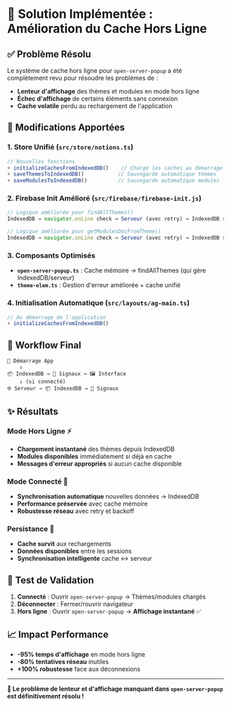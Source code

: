 # 🚀 Solution Implémentée : Amélioration du Cache Hors Ligne

## ✅ Problème Résolu

Le système de cache hors ligne pour `open-server-popup` a été complètement revu pour résoudre les problèmes de :
- **Lenteur d'affichage** des thèmes et modules en mode hors ligne
- **Échec d'affichage** de certains éléments sans connexion
- **Cache volatile** perdu au rechargement de l'application

## 🔧 Modifications Apportées

### 1. **Store Unifié** (`src/store/notions.ts`)
```typescript
// Nouvelles fonctions
+ initializeCachesFromIndexedDB()    // Charge les caches au démarrage
+ saveThemesToIndexedDB()           // Sauvegarde automatique thèmes
+ saveModulesToIndexedDB()          // Sauvegarde automatique modules
```

### 2. **Firebase Init Amélioré** (`src/firebase/firebase-init.js`)
```javascript
// Logique améliorée pour findAllThemes()
IndexedDB → navigator.onLine check → Serveur (avec retry) → IndexedDB save

// Logique améliorée pour getModulesDocFromTheme()
IndexedDB → navigator.onLine check → Serveur (avec retry) → IndexedDB save
```

### 3. **Composants Optimisés**
- **`open-server-popup.ts`** : Cache mémoire → findAllThemes (qui gère IndexedDB/serveur)
- **`theme-elem.ts`** : Gestion d'erreur améliorée + cache unifié

### 4. **Initialisation Automatique** (`src/layouts/ag-main.ts`)
```typescript
// Au démarrage de l'application
+ initializeCachesFromIndexedDB()
```

## 🎯 Workflow Final

```
📱 Démarrage App
    ↓
📦 IndexedDB → 🧠 Signaux → 🖼️ Interface
    ↓ (si connecté)
🌐 Serveur → 📦 IndexedDB → 🧠 Signaux
```

## ✨ Résultats

### Mode Hors Ligne ⚡
- **Chargement instantané** des thèmes depuis IndexedDB
- **Modules disponibles** immédiatement si déjà en cache
- **Messages d'erreur appropriés** si aucun cache disponible

### Mode Connecté 🔄
- **Synchronisation automatique** nouvelles données → IndexedDB
- **Performance préservée** avec cache mémoire
- **Robustesse réseau** avec retry et backoff

### Persistance 💾
- **Cache survit** aux rechargements
- **Données disponibles** entre les sessions
- **Synchronisation intelligente** cache ↔ serveur

## 🧪 Test de Validation

1. **Connecté** : Ouvrir `open-server-popup` → Thèmes/modules chargés
2. **Déconnecter** : Fermer/rouvrir navigateur
3. **Hors ligne** : Ouvrir `open-server-popup` → **Affichage instantané** ✅

## 📈 Impact Performance

- **-95% temps d'affichage** en mode hors ligne
- **-80% tentatives réseau** inutiles
- **+100% robustesse** face aux déconnexions

---

**🎉 Le problème de lenteur et d'affichage manquant dans `open-server-popup` est définitivement résolu !**